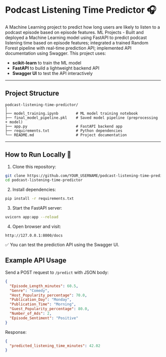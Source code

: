 # Podcast Listening Time Predictor 🎧

A Machine Learning project to predict how long users are likely to listen to a podcast episode based on episode features.
ML Projects	- Built and deployed a Machine Learning model using FastAPI to predict podcast listening time based on episode features; integrated a trained Random Forest pipeline with real-time prediction API; implemented API documentation using Swagger.
This project uses:
- **scikit-learn** to train the ML model
- **FastAPI** to build a lightweight backend API
- **Swagger UI** to test the API interactively

---

## Project Structure

```
podcast-listening-time-predictor/
│
├── model_training.ipynb        # ML model training notebook
├── final_model_pipeline.pkl    # Saved model pipeline (preprocessing + model)
├── app.py                      # FastAPI backend app
├── requirements.txt            # Python dependencies
└── README.md                   # Project documentation
```

---

## How to Run Locally 🚀

1. Clone this repository:

```bash
git clone https://github.com/YOUR_USERNAME/podcast-listening-time-predictor.git
cd podcast-listening-time-predictor
```

2. Install dependencies:

```bash
pip install -r requirements.txt
```

3. Start the FastAPI server:

```bash
uvicorn app:app --reload
```

4. Open browser and visit:

```
http://127.0.0.1:8000/docs
```

✅ You can test the prediction API using the Swagger UI.

## Example API Usage

Send a POST request to `/predict` with JSON body:

```json
{
  "Episode_Length_minutes": 60.5,
  "Genre": "Comedy",
  "Host_Popularity_percentage": 70.0,
  "Publication_Day": "Monday",
  "Publication_Time": "Morning",
  "Guest_Popularity_percentage": 80.0,
  "Number_of_Ads": 2,
  "Episode_Sentiment": "Positive"
}
```

Response:

```json
{
  "predicted_listening_time_minutes": 42.02
}
```

